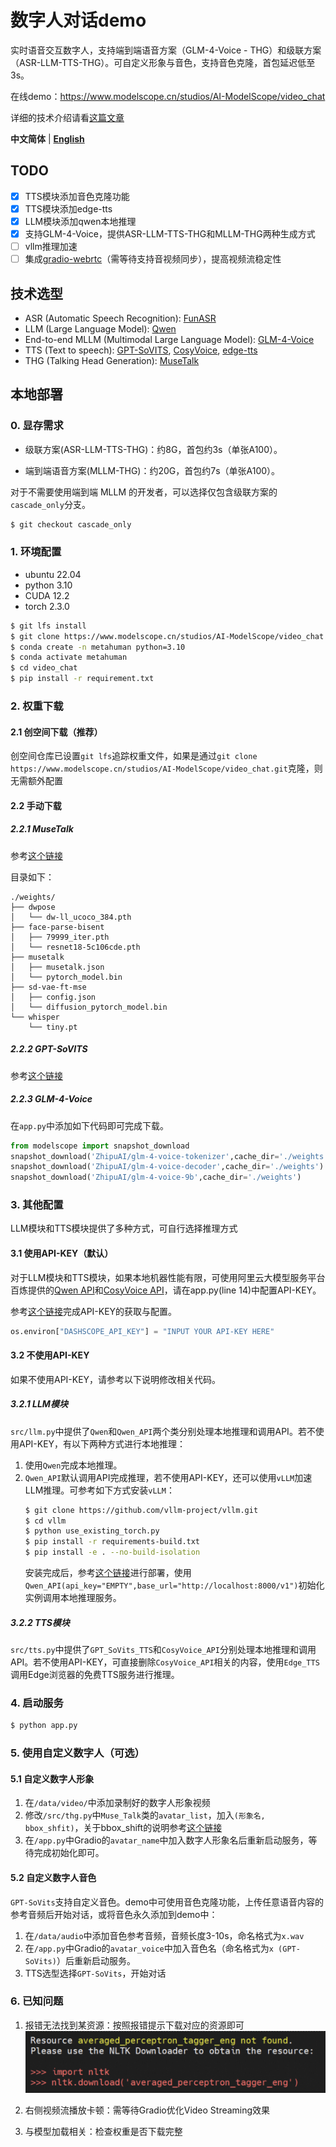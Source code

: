 # 数字人对话demo
实时语音交互数字人，支持端到端语音方案（GLM-4-Voice - THG）和级联方案（ASR-LLM-TTS-THG）。可自定义形象与音色，支持音色克隆，首包延迟低至3s。

在线demo：https://www.modelscope.cn/studios/AI-ModelScope/video_chat

详细的技术介绍请看[这篇文章](https://mp.weixin.qq.com/s/jpoB8O2IyjhXeAWNWnAj7A)

**中文简体** | [**English**](./docs/README_en.md)

## TODO
- [x] TTS模块添加音色克隆功能
- [x] TTS模块添加edge-tts
- [x] LLM模块添加qwen本地推理
- [x] 支持GLM-4-Voice，提供ASR-LLM-TTS-THG和MLLM-THG两种生成方式
- [ ] vllm推理加速
- [ ] 集成[gradio-webrtc](https://github.com/freddyaboulton/gradio-webrtc)（需等待支持音视频同步），提高视频流稳定性
 
## 技术选型
* ASR (Automatic Speech Recognition): [FunASR](https://github.com/modelscope/FunASR)
* LLM (Large Language Model): [Qwen](https://github.com/QwenLM/Qwen)
* End-to-end MLLM (Multimodal Large Language Model): [GLM-4-Voice](https://github.com/THUDM/GLM-4-Voice/tree/main)
* TTS (Text to speech): [GPT-SoVITS](https://github.com/RVC-Boss/GPT-SoVITS), [CosyVoice](https://github.com/FunAudioLLM/CosyVoice), [edge-tts](https://github.com/rany2/edge-tts)
* THG (Talking Head Generation): [MuseTalk](https://github.com/TMElyralab/MuseTalk/tree/main)


## 本地部署
### 0. 显存需求
* 级联方案(ASR-LLM-TTS-THG)：约8G，首包约3s（单张A100）。
  
* 端到端语音方案(MLLM-THG)：约20G，首包约7s（单张A100）。
  
对于不需要使用端到端 MLLM 的开发者，可以选择仅包含级联方案的`cascade_only`分支。
```bash
$ git checkout cascade_only
```

### 1. 环境配置

* ubuntu 22.04
* python 3.10
* CUDA 12.2
* torch 2.3.0

```bash
$ git lfs install
$ git clone https://www.modelscope.cn/studios/AI-ModelScope/video_chat.git
$ conda create -n metahuman python=3.10
$ conda activate metahuman
$ cd video_chat
$ pip install -r requirement.txt
```

### 2. 权重下载
#### 2.1 创空间下载（推荐）
创空间仓库已设置`git lfs`追踪权重文件，如果是通过`git clone https://www.modelscope.cn/studios/AI-ModelScope/video_chat.git`克隆，则无需额外配置

#### 2.2 手动下载
##### 2.2.1 MuseTalk

参考[这个链接](https://github.com/TMElyralab/MuseTalk/blob/main/README.md#download-weights)

目录如下：
``` plaintext
./weights/
├── dwpose
│   └── dw-ll_ucoco_384.pth
├── face-parse-bisent
│   ├── 79999_iter.pth
│   └── resnet18-5c106cde.pth
├── musetalk
│   ├── musetalk.json
│   └── pytorch_model.bin
├── sd-vae-ft-mse
│   ├── config.json
│   └── diffusion_pytorch_model.bin
└── whisper
    └── tiny.pt
```
##### 2.2.2 GPT-SoVITS

参考[这个链接](https://github.com/RVC-Boss/GPT-SoVITS/blob/main/docs/cn/README.md#%E9%A2%84%E8%AE%AD%E7%BB%83%E6%A8%A1%E5%9E%8B)

##### 2.2.3 GLM-4-Voice
在`app.py`中添加如下代码即可完成下载。
```python
from modelscope import snapshot_download
snapshot_download('ZhipuAI/glm-4-voice-tokenizer',cache_dir='./weights')
snapshot_download('ZhipuAI/glm-4-voice-decoder',cache_dir='./weights')
snapshot_download('ZhipuAI/glm-4-voice-9b',cache_dir='./weights')
```

### 3. 其他配置
LLM模块和TTS模块提供了多种方式，可自行选择推理方式
#### 3.1 使用API-KEY（默认）
对于LLM模块和TTS模块，如果本地机器性能有限，可使用阿里云大模型服务平台百炼提供的[Qwen API](https://help.aliyun.com/zh/dashscope/developer-reference/tongyi-thousand-questions/?spm=a2c4g.11186623.0.0.581423edryZ54Q)和[CosyVoice API](https://help.aliyun.com/zh/dashscope/developer-reference/cosyvoice-large-model-for-speech-synthesis/?spm=a2c4g.11186623.0.0.79ce23ednMIj9m)，请在app.py(line 14)中配置API-KEY。

参考[这个链接](https://help.aliyun.com/zh/dashscope/developer-reference/acquisition-and-configuration-of-api-key?spm=a2c4g.11186623.0.0.7b7344b7jkORJj)完成API-KEY的获取与配置。

```python
os.environ["DASHSCOPE_API_KEY"] = "INPUT YOUR API-KEY HERE"
```

#### 3.2 不使用API-KEY 
如果不使用API-KEY，请参考以下说明修改相关代码。
##### 3.2.1 LLM模块
`src/llm.py`中提供了`Qwen`和`Qwen_API`两个类分别处理本地推理和调用API。若不使用API-KEY，有以下两种方式进行本地推理：
1. 使用`Qwen`完成本地推理。
2. `Qwen_API`默认调用API完成推理，若不使用API-KEY，还可以使用`vLLM`加速LLM推理。可参考如下方式安装`vLLM`：
   ```bash
   $ git clone https://github.com/vllm-project/vllm.git
   $ cd vllm
   $ python use_existing_torch.py
   $ pip install -r requirements-build.txt
   $ pip install -e . --no-build-isolation
   ```
   安装完成后，参考[这个链接](https://qwen.readthedocs.io/zh-cn/latest/getting_started/quickstart.html#vllm-for-deployment)进行部署，使用`Qwen_API(api_key="EMPTY",base_url="http://localhost:8000/v1")`初始化实例调用本地推理服务。
##### 3.2.2 TTS模块
`src/tts.py`中提供了`GPT_SoVits_TTS`和`CosyVoice_API`分别处理本地推理和调用API。若不使用API-KEY，可直接删除`CosyVoice_API`相关的内容，使用`Edge_TTS`调用Edge浏览器的免费TTS服务进行推理。

### 4. 启动服务

```bash
$ python app.py
```
### 5. 使用自定义数字人（可选）
#### 5.1 自定义数字人形象
1. 在`/data/video/`中添加录制好的数字人形象视频
2. 修改`/src/thg.py`中`Muse_Talk`类的`avatar_list`，加入`(形象名, bbox_shfit)`，关于bbox_shift的说明参考[这个链接](https://github.com/TMElyralab/MuseTalk?tab=readme-ov-file#use-of-bbox_shift-to-have-adjustable-results)
3. 在`/app.py`中Gradio的`avatar_name`中加入数字人形象名后重新启动服务，等待完成初始化即可。

#### 5.2 自定义数字人音色
`GPT-SoVits`支持自定义音色。demo中可使用音色克隆功能，上传任意语音内容的参考音频后开始对话，或将音色永久添加到demo中：
1. 在`/data/audio`中添加音色参考音频，音频长度3-10s，命名格式为`x.wav`
2. 在`/app.py`中Gradio的`avatar_voice`中加入音色名（命名格式为`x (GPT-SoVits)`）后重新启动服务。
3. TTS选型选择`GPT-SoVits`，开始对话

### 6. 已知问题
1. 报错无法找到某资源：按照报错提示下载对应的资源即可
![alt text](image.png)

2. 右侧视频流播放卡顿：需等待Gradio优化Video Streaming效果
3. 与模型加载相关：检查权重是否下载完整

